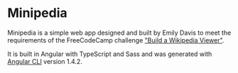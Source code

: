 # Minipedia

Minipedia is a simple web app designed and built by Emily Davis to meet the requirements of the FreeCodeCamp challenge ["Build a Wikipedia Viewer"](https://www.freecodecamp.org/challenges/build-a-wikipedia-viewer).

It is built in Angular with TypeScript and Sass and was generated with [Angular CLI](https://github.com/angular/angular-cli) version 1.4.2.